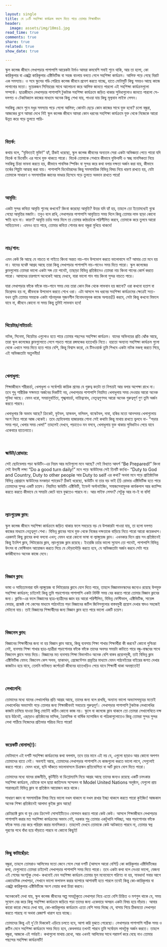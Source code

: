 ```yaml
---

layout: single 
title: যে ১০টি সহশিক্ষা কার্যক্রম বদলে দিতে পারে তোমার শিক্ষাজীবন
header:
  image: assets/img/10ms1.jpg
read_time: true
comments: true
share: true
related: true
show_date: true

---
```




<p>স্কুল কলেজ জীবনে লেখাপড়ার পাশাপাশি আরেকটা টার্মও আমরা কমবেশি সবাই শুনে থাকি, আর তা হলো, কো কারিকুলার বা এক্সট্রা কারিকুলার এক্টিভিটিজ বা সহজ বাংলায় বলতে গেলে সহশিক্ষা কার্যক্রম। আলিফ পড়ে গেছে বিরাট এক সমস্যায়। ও সবে স্কুলের গণ্ডি পেরিয়ে কলেজ জীবনে প্রবেশ করতে যাচ্ছে, হাতে মোটামুটি কিছু সময়ও আছে কাজে লাগানোর মতো। দুয়েকজন সিনিয়রের সাথে আলোচনা করে আলিফ জানতে পারলো এই সহশিক্ষা কার্যক্রমগুলো সম্পর্কে। ছাত্রজীবনে লেখাপড়ার পাশাপাশি টুকটাক সহশিক্ষা কার্যক্রমে জড়িত থাকার সুবিধাগুলোও জানতে পারলো সে- দলগত ও টেকনিক্যাল কাজের মাধ্যমে অনেক কিছু শেখা যায়, পাওয়া যায় কিছু মূল্যবান লাইফ লেসন। </p> <p>

সবকিছু জেনে শুনে মধুর সমস্যায় পড়ে গেলো আলিফ; কোনটা ছেড়ে কোন কাজের সাথে যুক্ত হবো? চলো বন্ধুরা, আজকের ব্লগে আমরা দেখে নিই স্কুল কলেজ জীবনে আমরা কোন ধরনের সহশিক্ষা কার্যক্রমে যুক্ত থেকে নিজেকে আরো উন্নত করে গড়ে তুলতে পারি-</p> <br/>

<h3> বিতর্ক: </h3> <p>

কথায় বলে, “যুক্তিতেই মুক্তি!” হ্যাঁ, ঠিকই ধরেছো, স্কুল কলেজ জীবনের অন্যতম সেরা একটা অভিজ্ঞতা পেতে পারো যদি বিতর্ক বা ডিবেটিং এর সাথে যুক্ত থাকতে পারো। বিতর্ক তোমাকে শেখাবে কীভাবে যুক্তিবাদী ও স্বচ্ছ মানসিকতা নিয়ে সবকিছু চিন্তা ভাবনা করতে হয়, কীভাবে পাবলিক স্পিকিং বা সুন্দর করে কথা বলার দক্ষতা অর্জন করা যায়, কীভাবে তর্কের শিল্পটা আত্মস্থ করা যায়। পাশাপাশি ডিবেটারদের কিন্তু সমসাময়িক বিভিন্ন বিষয় নিয়ে ধারণা রাখতে হয়, যেটা তোমাকে সাধারণ ও সমসাময়িক জ্ঞানের ভাণ্ডার হিসেবে গড়ে তুলতে অবদান রাখতে পারে! </p> <br/>

<h3> আবৃত্তি: </h3> <p>

একটা সুন্দর কবিতা আবৃত্তি শুনেছ কখনো? কিংবা করেছো আবৃত্তি? উত্তর যদি হ্যাঁ হয়, তাহলে তো ইতোমধ্যেই বুঝে গেছো আবৃত্তির মজাটা। তবুও বলে রাখি, লেখাপড়ার পাশাপাশি আবৃত্তিতে সময় দিলে কিন্তু তোমার লাভ ছাড়া কোনো ক্ষতি হবে না। কারণ? আবৃত্তি চর্চায় সময় দিলে তা তোমার কণ্ঠচর্চাকে পরিশীলিত করবে, তোমাকে করে তুলবে আরো  সাহিত্যমনা। এমনও হতে পারে, তোমার কবিতা শোনার জন্য বন্ধুরা মুখিয়ে থাকবে! </p> <br/>

<h3> নাচ/গান: </h3> <p>

এমন কেউ কি আছে যে নাচতে বা গাইতে কিংবা অন্তত নাচ-গান উপভোগ করতে ভালোবাসে না? আমার তো মনে হয় না। যাদের যথেষ্ট আগ্রহ আছে তারা কিন্তু লেখাপড়ার পাশাপাশি নাচ-গানেও সময় দিতে পারো। স্কুল কলেজের ক্লাবগুলোয় তোমরা ভালো একটা সঙ্গ তো পাবেই, তাছাড়া বিভিন্ন প্রতিষ্ঠানেও তোমরা নাচ কিংবা গানের কোর্স করতে পারো। আমাদের চারপাশে অনেকেই আছে দেখবে, যারা ভালো গান গায় কিংবা সুন্দর নাচতে পারে। <br/>

যারা লেখাপড়ার ফাঁকে ফাঁকে নাচ-গানে সময় দেয় তারা কোন দিক থেকে লাভবান হয় জানো? ওরা কখনো হতাশ বা ডিপ্রেসড হয় না, জীবনকে উপভোগ করতে শেখে ওরা। এটা আসলে সব ধরনের সহশিক্ষা কার্যক্রমের ক্ষেত্রেই সত্য- যখন তুমি তোমার সময়কে একটা গঠনমূলক সৃজনশীল বিনোদনমূলক কাজে অপচয়(!) করবে, সেটা কিন্তু কখনো বিফলে যাবে না, জীবনে কোনো না সময় কিন্তু তুমিই লাভবান হবে! </p> <br/>

<h3> থিয়েটার/নাট্যচর্চা: </h3> <p>

নাটক, সিনেমা, থিয়েটার এগুলোও হতে পারে তোমার পছন্দের সহশিক্ষা কার্যক্রম। যাদের অভিনয়ের প্রতি ঝোঁক আছে, তারা স্কুল কলেজের ক্লাবগুলোতে লেগে পড়তে পারো রঙ্গমঞ্চের হাতেখড়ি নিতে। হয়তো অন্যান্য সহশিক্ষা কার্যক্রম গুলো থেকে এখানে সময় দিতে হতে পারে বেশি, কিন্তু বিশ্বাস করো, যে টিমওয়ার্ক তুমি শিখবে একটা নাটক মঞ্চস্থ করতে গিয়ে, এই অভিজ্ঞতাটা অতুলনীয়!</p> <br/>

<h3> খেলাধুলা: </h3> <p>

শিক্ষাজীবনে শরীরচর্চা, খেলাধুলা ও সর্বোপরি কায়িক শ্রমের যে গুরুত্ব কতটা তা নিশ্চয়ই আর বলার অপেক্ষা রাখে না। তবে শুধু শারীরিক সক্ষমতা অর্জনের দিকটিই নয়, লেখাপড়ার পাশাপাশি নিয়মিত খেলাধুলায় সময় দেওয়ার আরো অনেক সুবিধা আছে। যেমন ধরো, সময়ানুবর্তিতা, শৃঙ্খলাচর্চা, দায়িত্ববোধ, নেতৃত্বগুণসহ আরো অনেক গুরুত্বপূর্ণ গুণ তুমি অর্জন করতে পারবে। <br/>

খেলাধুলার কি অভাব আছে? ক্রিকেট, ফুটবল, হ্যান্ডবল, ভলিবল, বাস্কেটবল, দাবা, হকির মতো আনন্দময় খেলাগুলোয় অংশ নিতে পারো আজ থেকেই। তবে ছোটবেলায় হাজারবার শোনা সেই কথাটা কিন্তু মাথায় রাখতে ভুলবে না- “পড়ার সময় পড়া, খেলার সময় খেলা!” তাহলেই দেখবে, পড়াতেও মন বসবে, খেলাধুলায় যুক্ত থাকার সুবিধাটাও পেয়ে যাবে একেবারে হাতেনাতে। </p> <br/>

<h3> স্কাউট/রোভার: </h3> <p>

সেই ছোটবেলায় পড়া স্কাউটিং-এর নিয়ম আর মটোগুলো মনে আছে? সেই বিখ্যাত আদর্শ “Be Prepared!” কিংবা সেই উদ্যমী লক্ষ্য “Do a good turn daily!” মনে পড়ে স্কাউটদের সেই তিনটি কর্তব্য-  “Duty to God and Country, Duty to other people আর Duty to self এর কথা? অথবা মনে পড়ে প্রাতিষ্ঠানিক বিভিন্ন প্রোগ্রামে স্কাউটদের মনকাড়া প্যারেড? ঠিকই ধরেছো, স্কাউটিং বা তার বড় ভাই (!) রোভার এক্টিভিটিজ হতে পারে তোমাদের সুন্দর একটি চয়েস। নিয়মিত স্কাউটিং এক্টিভিটি, ইভেন্ট অর্গানাইজিং, সমাজসেবামূলক কার্যকলাপ আর ক্যাম্পিং করতে করতে কীভাবে যে সময়টা কেটে যাবে বুঝতেও পারবে না। আর লাইফ লেসন? সেটুকু আর না-ই বা বলি! </p> <br/>

<h3> ল্যাংগুয়েজ ক্লাব:</h3> <p> 

স্কুল কলেজ জীবনে সহশিক্ষা কার্যক্রমে জড়িত থাকার ফলে সবচেয়ে বড় যে উপকারটা পাওয়া যায়, তা হলো দলগত কাজের মাধ্যমে নেতৃত্বগুণ শেখা। বিভিন্ন ক্লাবের সাথে যুক্ত থেকে নিজের দক্ষতাকে বাড়িয়ে নিতে পারো আরো কয়েকধাপ। এরকমই কিছু ক্লাবের কথা বলবো এখন; যেমন ধরো কোনো ভাষা বা ল্যাঙ্গুয়েজ ক্লাব। এখনকার দিনে প্রায় সব প্রতিষ্ঠানেই কিন্তু ইংলিশ ক্লাব, লিটারেচার ক্লাব, ল্যাংগুয়েজ ক্লাব রয়েছে। ইংরেজি চর্চার ভালো সুযোগ তো পাবেই, পাশাপাশি বিভিন্ন উৎসব বা ফেস্টিভাল আয়োজন করতে গিয়ে যে দৌড়াদৌড়ি করতে হবে, যে অভিজ্ঞতাটা অর্জন করবে সেটা পরে কর্মজীবনেও অনেক কাজে দেবে। </p> <br/>

<h3> বিজ্ঞান ক্লাব:</h3> <p>

ভাষা ও সাহিত্যমনারা যদি ল্যাঙ্গুয়েজ বা লিটারেচার ক্লাবে যোগ দিতে পারে, তাহলে বিজ্ঞানমনস্কদের জন্যেও রয়েছে উপযুক্ত সহশিক্ষা কার্যক্রম; চাইলেই কিন্তু তুমি পড়াশোনার পাশাপাশি একটা নির্দিষ্ট সময় বের করতে পারো তোমার বিজ্ঞান ক্লাবের জন্য। ক্লাবিং-এর ফলে বিজ্ঞানের ছাত্র-ছাত্রীদের জ্ঞান হয় আরো পরিশীলিত, বিভিন্ন ফেস্টিভাল, এক্টিভিটিজ, সায়েন্স ফেয়ার, প্রজেক্ট শো কেসের মাধ্যমে পাঠ্যবইয়ে পড়া বিজ্ঞানের জটিল জিনিসগুলোর বাস্তবমুখী প্রয়োগ দেখার স্বাদও সহজেই মেটানো যায়। তাই বিজ্ঞানের শিক্ষার্থীদের জন্য বিজ্ঞান ক্লাব হতে পারে ভালো একটি চয়েস। </p> <br/>


<h3> বিজনেস ক্লাব: </h3> <p> 

বিজ্ঞানের শিক্ষার্থীদের জন্য না হয় বিজ্ঞান ক্লাব আছে, কিন্তু ব্যবসায় শিক্ষা শাখার শিক্ষার্থীরা কী করবে? কোনো দুশ্চিন্তা নেই, ব্যবসায় শিক্ষা শাখার ছাত্র-ছাত্রীরা পড়াশোনার ফাঁকে ফাঁকে তাদের অবসর সময়টা কাটাতে পারে বন্ধু-বান্ধবের সাথে বিজনেস ক্লাবে সময় দিয়ে। বিজ্ঞানের মত ব্যবসায় শিক্ষা বিভাগটাও অনেক বেশি বাস্তব প্রয়োগমুখী, তাই বিভিন্ন ক্লাব এক্টিভিটিজ যেমন: বিজনেস কেস সলভ, হ্যাকাথন, প্রেজেন্টেশন প্রভৃতির মাধ্যমে যেমন পাঠ্যবইয়ের বাইরের জগত দেখার কাজটাও হয়ে যাবে, তেমনি ভবিষ্যত কর্পোরেট জীবনের হাতেখড়িও পেয়ে যাবে শিক্ষার্থী থাকা অবস্থাতেই! </p> <br/>

<h3> লেখালেখি: </h3> <p>

তোমাদের মধ্যে যাদের লেখালেখির প্রতি আগ্রহ আছে, তাদের জন্য বলে রাখছি, অন্যান্য ভালো অভ্যাসসমূহের মতোই লেখালেখির অভ্যাসটা গড়ে তোলার জন্য শিক্ষাজীবনই সবচেয়ে গুরুত্বপূর্ণ। লেখাপড়ার পাশাপাশি টুকটাক লেখালেখির কাজটা চালিয়ে যাওয়া কিন্তু মোটেই কঠিন কোনো কাজ নয়। স্কুলে বা কলেজে ক্লাব থাকলে তো তোমরা লেখালেখিতে দক্ষ হয়ে উঠবেই, এছাড়াও প্রতিষ্ঠানের মাসিক, ত্রৈমাসিক বা বার্ষিক ম্যাগাজিন বা পত্রিকাগুলোতেও কিন্তু তোমরা সুন্দর সুন্দর লেখা পাঠিয়ে নিজেদের প্রতিভার পরিচয় দিতে পারো! </p> <br/>

<h3> কয়েকটি বোনাস(!): </h3> <p>

মোটাদাগে এই দশটি সহশিক্ষা কার্যক্রমের কথা বললাম, তবে তার মানে এই নয় যে, এগুলো ছাড়াও আর কোনো অপশন তোমাদের হাতে নেই। অবশ্যই আছে, তোমাদের লেখাপড়ার পাশাপাশি যে কাজগুলো করতে ভালো লাগে, সেগুলোই করতে পারো। যেমন ধরো, ছবি আঁকতে ভালোবাসলে চিত্রাঙ্কন প্রতিযোগিতা বা আর্ট ক্লাবে যোগ দিতে পারো। </p> <p>

তোমাদের মধ্যে যাদের রাজনীতি, কূটনীতি বা ডিপ্লোম্যাসি নিয়ে আগ্রহ আছে তাদের জন্যও রয়েছে একটি চমৎকার সহশিক্ষা কার্যক্রম, যেটাকে বলে ছায়া জাতিসংঘ সম্মেলন বা Model United Nations অনুষ্ঠান, যেগুলো প্রায় সারাবছরই বিভিন্ন ক্লাব বা প্রতিষ্ঠান আয়োজন করে থাকে। </p> <p>

সাধারণ জ্ঞান বা সমসাময়িক বিষয় নিয়ে ভালো দখল থাকলে বা দখল রাখার ইচ্ছা থাকলে করতে পারো কুইজিং! আজকাল অনেক শিক্ষা প্রতিষ্ঠানেই আলাদা কুইজ ক্লাব আছে! </p> <p>

রোটার‍্যাক্ট ক্লাব বা যুব রেড ক্রিসেন্ট সোসাইটিতেও যোগদান করতে পারো কেউ কেউ। আসলে শিক্ষাজীবনে লেখাপড়ার পাশাপাশি করার মত সহশিক্ষা কার্যক্রমের অভাব নেই, দরকার শুধু তোমার একটুখানি সদিচ্ছা, আর পড়াশোনার ফাঁকে ফাঁকে সময় বের করে পরিশ্রম করার মানসিকতা। তাহলেই দেখবে তোমাকে কেউ আটকাতে পারবে না, তোমার স্বপ্ন পূরণের পথে বাঁধা হয়ে দাঁড়াতে পারবে না কোনো কিছুই! </p> <br/>

<h3> কিছু কাটাছেঁড়া: </h3> <p>

বন্ধুরা, তাহলে তোমরাও আলিফের মতো জেনে গেলে সেরা দশটি (আসলে আরো বেশি!) কো কারিকুলার এক্টিভিটিজের কথা, যেগুলোতে তোমরা চাইলেই লেখাপড়ার পাশাপাশি সময় দিতে পারো। তবে একটা কথা বলে নেওয়া ভালো, যেজন্য এই শেষের অংশটুকু লেখা- কখনোই যেন সহশিক্ষা কার্যক্রম তোমার মূল মনোযোগে পরিণত না হয়, সাবধান! সবার আগে একাডেমিক লেখাপড়া, সেখানে ভালো ফলাফল করার ব্যাপারে আশাবাদী হতে পারলে তবেই কিন্তু কো-কারিকুলার বা এক্সট্রা কারিকুলার এক্টিভিটিজে অংশ নেয়ার কথা চিন্তা করবে। </p> <p>

অনেককেই দেখা যায়, স্কুল কলেজ জীবনের অল্প সময়টুকুতে লেখাপড়া নিয়ে এতো বেশি চিন্তিত ও মশগুল থাকে যে, সময় সুযোগ বের করে কিছু সহশিক্ষা কার্যক্রমে জড়িয়ে পড়া তাদের জন্য একেবারে অসম্ভব একটা বিষয় হয়ে দাঁড়ায়। আবার কারো কারো ক্ষেত্রে দেখা যায়, কো-কারিকুলার কার্যক্রমে এতো বেশি সময় দিচ্ছে যে, বাসায় গিয়ে ঠিকমতো লেখাপড়া করতে পারছে না অথবা রেজাল্ট খারাপ হয়ে যাচ্ছে। </p> <p>

তোমাদের কিন্তু এই দু’টো দিককেই এড়িয়ে চলতে হবে, আশা করি বুঝতে পেরেছো। লেখাপড়ার পাশাপাশি সঠিক সময় ও রুটিন মেনে সহশিক্ষা কার্যক্রমে সময় দিতে হবে, কেবলমাত্র তখনই পারবে তুমি সর্বোত্তম লাভটুকু অর্জন করতে। তাহলে বন্ধুরা, আজকে এই পর্যন্তই। কথাগুলো মাথায় রেখো, আর এখনই আলিফের সাথে পরামর্শ করে বেছে নাও তোমার পছন্দের সহশিক্ষা কার্যক্রমটি!

</p>